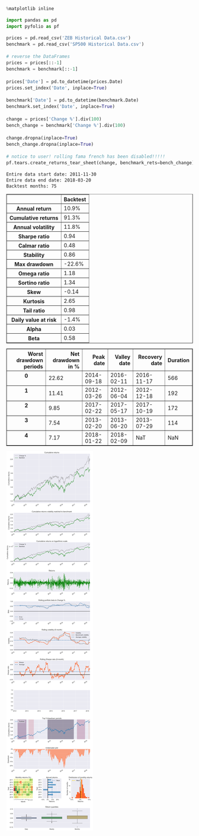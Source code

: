 

```python
%matplotlib inline
```


```python
import pandas as pd
import pyfolio as pf
```


```python
prices = pd.read_csv('ZEB Historical Data.csv')
benchmark = pd.read_csv('SP500 Historical Data.csv')

# reverse the DataFrames
prices = prices[::-1]
benchmark = benchmark[::-1]

prices['Date'] = pd.to_datetime(prices.Date)
prices.set_index('Date', inplace=True)

benchmark['Date'] = pd.to_datetime(benchmark.Date)
benchmark.set_index('Date', inplace=True)

change = prices['Change %'].div(100)
bench_change = benchmark['Change %'].div(100)

change.dropna(inplace=True)
bench_change.dropna(inplace=True)

# notice to user! rolling fama french has been disabled!!!!!
pf.tears.create_returns_tear_sheet(change, benchmark_rets=bench_change)
```

    Entire data start date: 2011-11-30
    Entire data end date: 2018-03-20
    Backtest months: 75
    


<div>
<style>
    .dataframe thead tr:only-child th {
        text-align: right;
    }

    .dataframe thead th {
        text-align: left;
    }

    .dataframe tbody tr th {
        vertical-align: top;
    }
</style>
<table border="1" class="dataframe">
  <thead>
    <tr style="text-align: right;">
      <th></th>
      <th>Backtest</th>
    </tr>
  </thead>
  <tbody>
    <tr>
      <th>Annual return</th>
      <td>10.9%</td>
    </tr>
    <tr>
      <th>Cumulative returns</th>
      <td>91.3%</td>
    </tr>
    <tr>
      <th>Annual volatility</th>
      <td>11.8%</td>
    </tr>
    <tr>
      <th>Sharpe ratio</th>
      <td>0.94</td>
    </tr>
    <tr>
      <th>Calmar ratio</th>
      <td>0.48</td>
    </tr>
    <tr>
      <th>Stability</th>
      <td>0.86</td>
    </tr>
    <tr>
      <th>Max drawdown</th>
      <td>-22.6%</td>
    </tr>
    <tr>
      <th>Omega ratio</th>
      <td>1.18</td>
    </tr>
    <tr>
      <th>Sortino ratio</th>
      <td>1.34</td>
    </tr>
    <tr>
      <th>Skew</th>
      <td>-0.14</td>
    </tr>
    <tr>
      <th>Kurtosis</th>
      <td>2.65</td>
    </tr>
    <tr>
      <th>Tail ratio</th>
      <td>0.98</td>
    </tr>
    <tr>
      <th>Daily value at risk</th>
      <td>-1.4%</td>
    </tr>
    <tr>
      <th>Alpha</th>
      <td>0.03</td>
    </tr>
    <tr>
      <th>Beta</th>
      <td>0.58</td>
    </tr>
  </tbody>
</table>
</div>



<div>
<style>
    .dataframe thead tr:only-child th {
        text-align: right;
    }

    .dataframe thead th {
        text-align: left;
    }

    .dataframe tbody tr th {
        vertical-align: top;
    }
</style>
<table border="1" class="dataframe">
  <thead>
    <tr style="text-align: right;">
      <th>Worst drawdown periods</th>
      <th>Net drawdown in %</th>
      <th>Peak date</th>
      <th>Valley date</th>
      <th>Recovery date</th>
      <th>Duration</th>
    </tr>
  </thead>
  <tbody>
    <tr>
      <th>0</th>
      <td>22.62</td>
      <td>2014-09-18</td>
      <td>2016-02-11</td>
      <td>2016-11-17</td>
      <td>566</td>
    </tr>
    <tr>
      <th>1</th>
      <td>11.41</td>
      <td>2012-03-26</td>
      <td>2012-06-04</td>
      <td>2012-12-18</td>
      <td>192</td>
    </tr>
    <tr>
      <th>2</th>
      <td>9.85</td>
      <td>2017-02-22</td>
      <td>2017-05-17</td>
      <td>2017-10-19</td>
      <td>172</td>
    </tr>
    <tr>
      <th>3</th>
      <td>7.54</td>
      <td>2013-02-20</td>
      <td>2013-06-20</td>
      <td>2013-07-29</td>
      <td>114</td>
    </tr>
    <tr>
      <th>4</th>
      <td>7.17</td>
      <td>2018-01-22</td>
      <td>2018-02-09</td>
      <td>NaT</td>
      <td>NaN</td>
    </tr>
  </tbody>
</table>
</div>



![png](output_2_3.png)

